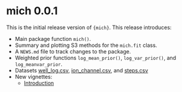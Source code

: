 # mich 0.0.1

This is the initial release version of `{mich}`. This release introduces:

- Main package function `mich()`.
- Summary and plotting S3 methods for the `mich.fit` class.
- A `NEWS.md` file to track changes to the package.
- Weighted prior functions `log_mean_prior()`, `log_var_prior()`, and 
  `log_meanvar_prior`.
- Datasets [well_log.csv](), [ion_channel.csv](), and [steps.csv]()
- New vignettes:
    - [Introduction]()

